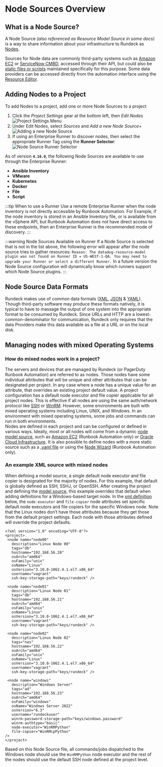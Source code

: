 # Node Sources Overview

## What is a Node Source?

A Node Source _(also referenced as Resource Model Source in some docs)_ is a way to share information about your infrastructure to Rundeck as [Nodes](/manual/05-nodes.html#overview).

Sources for Node data are commonly third-party systems such as [Amazon EC2](/manual/projects/resource-model-sources/aws.html) or [ServiceNow CMBD](/manual/projects/resource-model-sources/servicenow.html), accessed through their API, but could also be [static files or scripts](/manual/projects/resource-model-sources/builtin.html) maintained specifically for this purpose. Some data providers can be accessed directly from the automation interface using the [Resource Editor](/manual/projects/resource-model-sources/resource-editor.html). 

## Adding Nodes to a Project
To add Nodes to a project, add one or more Node Sources to a project  <br>
1. Click the *Project Settings* gear at the bottom left, then *Edit Nodes*  <br>
![Project Settings Menu](/assets/img/project-nodes.png)  <br>
2. Under Edit Nodes, select *Sources* and *Add a new Node Source+*  <br>
![Adding a new Node Source](/assets/img/edit-nodes.png)  <br>
3. If using an Enterprise Runner to discover nodes, then select the appropriate Runner Tag using the **Runner Selector**:  <br>
![Node Source Runner Selector](/assets/img/node-source-runner-selector.png)  <br>  

As of version **`4.16.0`**, the following Node Sources are available to use through the Enterprise Runner:
* **Ansible Inventory**
* **VMware**
* **Kubernetes**
* **Docker**
* **File**
* **Script**

:::tip When to use a Runner
Use a remote Enterprise Runner when the node inventory is not directly accessible by Runbook Automation.
For Example, if the node inventory is stored in an Ansible Inventory file, or is available from the vSphere API, but Runbook Automation does not have
direct access to these endpoints, then an Enterprise Runner is the recommended mode of discovery.
:::

:::warning Node Sources Available on Runner
If a Node Source is selected that is not in the list above, the following error will appear after the node source tries to gather resources: `Reason: The datadog-resource-model plugin was not found on Runner ID = US-WEST-1-QA. You may need to upgrade your Runner or select a different Runner.` In a future version the Node Source configuration will dynamically know which runners support which Node Source plugins.
:::

## Node Source Data Formats
Rundeck makes use of common data formats ([XML](/manual/document-format-reference/resource-v13.html), [JSON](/manual/document-format-reference/resource-json-v10.html) & [YAML](/manual/document-format-reference/resource-yaml-v13.html)). Though third-party software may produce these formats natively, it is typical to have to massage the output of one system into the appropriate format to be consumed by Rundeck. Since URLs and HTTP are a lowest-common-denominator for communication, Rundeck only requires that the data Providers make this data available as a file at a URL or on the local disk.<br>

## Managing nodes with mixed Operating Systems

### How do mixed nodes work in a project?
The servers and devices that are managed by Rundeck (or PagerDuty Runbook Automation) are referred to as nodes.  Those nodes have some individual attributes that will be unique and other attributes that can be designated per project.  In any case where a node has a unique value for an attribute, that overrides an existing project default value.  A project configuration has a default node executor and file copier applicable for all project nodes. This is effective if all nodes are using the same auth/network protocol like [SSH](/learning/howto/ssh-on-linux-nodes.html#using-ssh-on-linux-unix-nodes) or [WinRM](https://github.com/rundeck-plugins/py-winrm-plugin). However, some environments are built with mixed operating systems including Linux, UNIX, and Windows.  In an environment with mixed operating systems, some jobs and commands can run in both environments.<br>
Nodes are defined in each project and can be configured or defined in various ways.  Ideally, most or all nodes will come from a dynamic [node model source](/manual/projects/resource-model-sources/), such as [Amazon EC2](/manual/projects/resource-model-sources/aws.html) (Runbook Automation only) or [Oracle Cloud Infrastructure](/manual/projects/resource-model-sources/oracle.html).  It is also possible to define nodes with a more static source such as a [.yaml file](/manual/document-format-reference/resource-yaml-v13.html) or using the [Node Wizard](/manual/projects/resource-model-sources/node-wizard.md) (Runbook Automation only).<br>

### An example XML source with mixed nodes
When defining a model source, a single default node executor and file copier is designated for the majority of nodes.  For this example, that default is globally defined as SSH, SSHJ, or OpenSSH.  After creating the project and defining the [model source](/learning/howto/ssh-on-linux-nodes.html), this example overrides that default when adding definitions for a Windows-based target node. In the [xml definition](/manual/document-format-reference/resource-v13.html#resource-xml) below, the `node-executor` and `file-copier` node attributes set specific default node executors and file copiers for the specific Windows node.  Note that the Linux nodes don’t have those attributes because they get those from the default project settings.  Each node with those attributes defined will override the project defaults.<br>

```
<?xml version="1.0" encoding="UTF-8"?>
<project>
 <node name="node00"
   description="Linux Node 00"
   tags="db"
   hostname="192.168.56.20"
   osArch="amd64"
   osFamily="unix"
   osName="Linux"
   osVersion="3.10.0-1062.4.1.el7.x86_64"
   username="vagrant"
   ssh-key-storage-path="keys/rundeck" />

 <node name="node01"
   description="Linux Node 01"
   tags="db"
   hostname="192.168.56.21"
   osArch="amd64"
   osFamily="unix"
   osName="Linux"
   osVersion="3.10.0-1062.4.1.el7.x86_64"
   username="vagrant"
   ssh-key-storage-path="keys/rundeck" />

 <node name="node02"
   description="Linux Node 02"
   tags="nas"
   hostname="192.168.56.22"
   osArch="amd64"
   osFamily="unix"
   osName="Linux"
   osVersion="3.10.0-1062.4.1.el7.x86_64"
   username="vagrant"
   ssh-key-storage-path="keys/rundeck" />

 <node name="windows"
   description="Windows Server"
   tags="ad"
   hostname="192.168.56.23"
   osArch="amd64"
   osFamily="windows"
   osName="Windows Server 2022"
   osVersion="6.3"
   username="rundeckuser"
   winrm-password-storage-path="keys/windows.password"
   winrm-authtype="basic"
   node-executor="WinRMPython"
   file-copier="WinRMcpPython"
/>
</project>
```

Based on this Node Source file, all commands/jobs dispatched to the Windows node should use the `WinRMPython` node executor and the rest of the nodes should use the default SSH node defined at the project level.